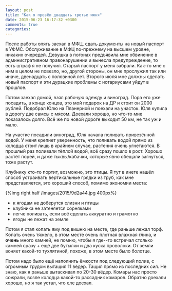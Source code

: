 ```yaml
---
layout: post
title: "Как я провёл двадцать третье июня"
date: 2015-06-23 16:17:32 +0300
comments: true
categories: 
---
```

После работы опять заехал в МФЦ, сдать документы на новый паспорт в УФМС. Обслуживание в МФЦ по-прежнему на высшем уровне, никаких очередей. Девушка в погонах предъявила мне обвинение в административном правонарушении и вынесла предупреждение, то есть штраф я не получил. Старый паспорт у меня забрали. Как-то мне с ним в целом не повезло, но, другой стороны, он мне прослужил так или иначе, двенадцать с половиной лет. Второго июля мне должны сделать новый паспорт и эти дурацкие проблемы с нотариусами уйдут в прошлое.

Потом заехал домой, взял рабочую одежду и виноград. Пора его уже посадить, в конце концов, это мой подарок на ДР и стоит он 2000 рублей. Подобрал Юлю на Планерной и поехали на участок. Юля купила в дорогу две самсы с мясом. Доехали хорошо, но что-то мне показалось  долго. Всё же по новой дороге выходит 50 км, не так уж и мало.

На участке посадили виноград, Юля начала поливать привезённой водой. У меня крепнет уверенность, что поливать водой прямо из колодца стоит лишь в крайнем случае, растения очень угнетаются. В прошлый раз поливали тёплой водой, всё сразу пошло в рост. Хорошо растёт порей, и даже тыквы/кабачки, которые явно обещали загнуться, тоже растут. 

Клубнику кто-то портит, возможно, это птицы. Я тут в инете нашёл способ устраивать вертикальные грядки из труб, как мне представляется, это хороший способ, помимо экономии места:

{%img  right half /images/2015/9d2a44.jpg 400px%}

- к ягодам не доберутся слизни и птицы
- клубника не затеняется сорняками
- легче поливать, если всё сделать аккуратно и грамотно
- ягоды не лежат на земле

Потом я стал копать яму под вишню на месте, где раньше лежал торф. Копать очень тяжело, в этом месте очень плотная влажная глина, и **очень** много камней, не помню, чтобы я где--то встречал столько камней сразу + ещё две бутылки и два куска проволоки. От земли воняет какой-то тухлятиной, похоже, в этом месте было болотце.

Потом надо было ещё наполнить ёмкости под следующий полив, с огромным трудом вытащил 11 вёдер. Тащил прямо из последних сил. Не знаю, как я раньше вытаскивал по 20-30 вёдер. Комары нас просто сожрали, возле колодца какой-то рассадник комаров. Обратно доехали хорошо, но я так устал, что еле доехал.